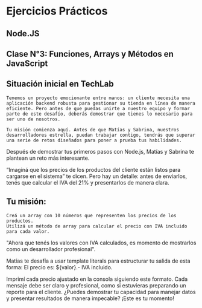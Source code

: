 # Ejercicios Prácticos
## Node.JS
## Clase N°3: Funciones, Arrays y Métodos en JavaScript

## Situación inicial en TechLab
```
Tenemos un proyecto emocionante entre manos: un cliente necesita una aplicación backend robusta para gestionar su tienda en línea de manera eficiente. Pero antes de que puedas unirte a nuestro equipo y formar parte de este desafío, deberás demostrar que tienes lo necesario para ser uno de nosotros.

Tu misión comienza aquí. Antes de que Matías y Sabrina, nuestros desarrolladores estrella, puedan trabajar contigo, tendrás que superar una serie de retos diseñados para poner a prueba tus habilidades.
```

Después de demostrar tus primeros pasos con Node.js, Matías y Sabrina te plantean un reto más interesante. 

“Imaginá que los precios de los productos del cliente están listos para cargarse en el sistema” te dicen. Pero hay un detalle: antes de enviarlos, tenés que calcular el IVA del 21% y presentarlos de manera clara.

## Tu misión:
```
Creá un array con 10 números que representen los precios de los productos.
Utilizá un método de array para calcular el precio con IVA incluido para cada valor.
```
"Ahora que tenés los valores con IVA calculados, es momento de mostrarlos como un desarrollador profesional". 

Matías te desafía a usar template literals para estructurar tu salida de esta forma:
El precio es: ${valor}.- IVA incluido.

Imprimí cada precio ajustado en la consola siguiendo este formato. Cada mensaje debe ser claro y profesional, como si estuvieras preparando un reporte para el cliente.
¿Puedes demostrar tu capacidad para manejar datos y presentar resultados de manera impecable?
¡Este es tu momento! 